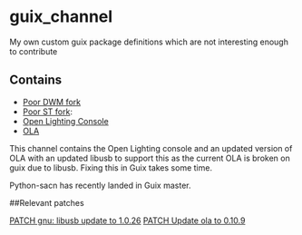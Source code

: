 # guix_channel
My own custom guix package definitions which are not interesting enough to contribute

## Contains
- [Poor DWM fork](https://github.com/brandhout/poor_dwm_fork)
- [Poor ST fork](https://github.com/brandhout/poor_st_fork):
- [Open Lighting Console](https://github.com/mikacousin/olc)
- [OLA](https://github.com/OpenLightingProject/ola)

This channel contains the Open Lighting console and an updated version of OLA with an updated libusb to support this as the current OLA is broken on guix due to libusb. Fixing this in Guix takes some time. 

Python-sacn has recently landed in Guix master.

##Relevant patches

[PATCH gnu: libusb update to 1.0.26](https://issues.guix.gnu.org/72032)
[PATCH Update ola to 0.10.9](https://issues.guix.gnu.org/72033)


